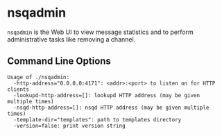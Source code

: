 nsqadmin
========

`nsqadmin` is the Web UI to view message statistics and to perform administrative tasks like removing a channel.

Command Line Options
--------------------

    Usage of ./nsqadmin:
      -http-address="0.0.0.0:4171": <addr>:<port> to listen on for HTTP clients
      -lookupd-http-address=[]: lookupd HTTP address (may be given multiple times)
      -nsqd-http-address=[]: nsqd HTTP address (may be given multiple times)
      -template-dir="templates": path to templates directory
      -version=false: print version string
